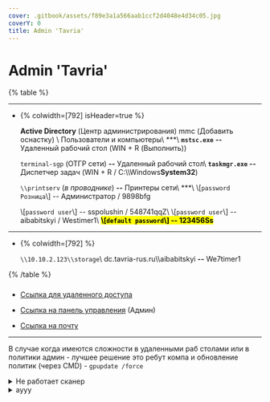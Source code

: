 ```yaml
---
cover: .gitbook/assets/f89e3a1a566aab1ccf2d4048e4d34c05.jpg
coverY: 0
title: Admin 'Tavria'
---
```


# Admin 'Tavria'

{% table %}

---

*  {% colwidth=[792] isHeader=true %}

   <p><strong>Active Directory</strong> (Центр администрирования) mmc (Добавить оснастку) \
   Пользователи и компьютеры\
   ***\
   <strong><code>mstsc.exe</code></strong> <strong>--</strong> Удаленный рабочий стол (WIN + R (Выполнить))</p><p><code>terminal-sgp</code>  (ОТГР сети) <strong>--</strong> Удаленный рабочий стол\
   <strong><code>taskmgr.exe</code> --</strong> Диспетчер задач (WIN + R / C:\\Windows<strong>System32</strong>)</p><p><code>\\printserv</code>  (<em>в проводнике</em>) <strong>--</strong> Принтеры сети\
   ***\
   \[<code>password Розница</code>\]  --  Администратор / 9898bfg</p><p>\[<code>password user</code>\]  --  sspolushin / 548741qqZ\
   \[<code>password user</code>\]  --  aibabitskyi / Westimer1\
   <mark style=«color:orange;»><strong>\[</strong><strong><code>default password</code></strong><strong>\]  --  123456Ss</strong></mark></p>

---

*  {% colwidth=[792] %}

   <p><code>\\10.10.2.123\\storage</code>\
   dc.tavria-rus.ru\\aibabitskyi <strong>--</strong> We7timer1</p>

{% /table %}

### <Tavria>

-  [Ссылка для удаленного доступа](https://rds.tavria-rus.ru/RDWeb/Pages/ru-RU/Default.aspx) 

-  [Ссылка на панель управления](https://cloud.tavria-rus.ru/index.php/apps/dashboard/) (Админ)

-  [Ссылка на почту](https://mail.tavria-rus.ru/)

---

В случае когда имеются сложности в удаленными раб столами или в политики админ - лучшее решение это ребут компа и обновление политик (через CMD) - `gpupdate /force`



<details>

<summary>Не работает сканер</summary>

-  ПРОВЕРИТЬ ЧТО НЕТ ДРУГИХ ЛОКАЛЬНЫХ СЕАНСОВ НА КОМПЬЮТЕРЕ (чтобы порт не был занят другой сессией)



-  Удалить всё оборудование из обработки «Сервис» -> «Торговое оборудование» -> «Подключение и настройка торгового оборудования» -> «Сканеры штрихкода»



-  Добавить сканер штрихкода в справочник «Операции» -> «Справочник» -> «Подключаемое оборудование» -> 3а) Тип - Сканеры штрихкода, Обработчик драйвера - 1С: Сканеры штрихкода, Рабочее место - выбирается автоматически. 3b) Настройка нового сканера - режим работы КЛАВИАТУРА

</details>

<details>

<summary>аууу</summary>

-  111

-  222

-  333

</details>